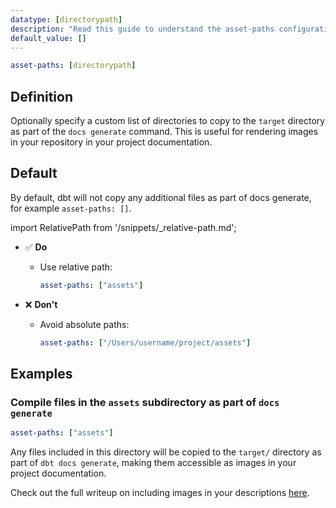 ```yaml
---
datatype: [directorypath]
description: "Read this guide to understand the asset-paths configuration in dbt."
default_value: []
---
```


<File name='dbt_project.yml'>

```yml
asset-paths: [directorypath]
```

</File>

## Definition
Optionally specify a custom list of directories to copy to the `target` directory as part of the `docs generate` command. This is useful for rendering images in your repository in your project documentation.


## Default
By default, dbt will not copy any additional files as part of docs generate, for example `asset-paths: []`.

import RelativePath from '/snippets/_relative-path.md';

<RelativePath 
path="asset-paths"
absolute="/Users/username/project/assets"
/>

- ✅ **Do**
  - Use relative path:
    ```yml
    asset-paths: ["assets"]
    ```

- ❌ **Don't**
  - Avoid absolute paths:
    ```yml
    asset-paths: ["/Users/username/project/assets"]
    ```

## Examples
### Compile files in the `assets` subdirectory as part of `docs generate`

<File name='dbt_project.yml'>

```yml
asset-paths: ["assets"]
```

</File>

Any files included in this directory will be copied to the `target/` directory as part of `dbt docs generate`, making them accessible as images in your project documentation.

Check out the full writeup on including images in your descriptions [here](/reference/resource-properties/description/#include-an-image-from-your-repo-in-your-descriptions).
